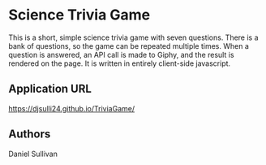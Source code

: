 # Science Trivia Game
This is a short, simple science trivia game with seven questions. There is a bank of questions, so the game can be repeated multiple times. When a question is answered, an API call is made to Giphy, and the result is rendered on the page. It is written in entirely client-side javascript.

## Application URL
https://djsulli24.github.io/TriviaGame/

## Authors
Daniel Sullivan
